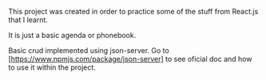 This project was created in order to practice some of the stuff from React.js that I learnt.

It is just a basic agenda or phonebook. 

Basic crud implemented using json-server. Go to [https://www.npmjs.com/package/json-server] to see oficial doc
and how to use it within the project.

